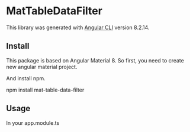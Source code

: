 # MatTableDataFilter

This library was generated with [Angular CLI](https://github.com/angular/angular-cli) version 8.2.14.

## Install
This package is based on Angular Material 8.
So first, you need to create new angular material project.

And install npm.

npm install mat-table-data-filter

## Usage
In your app.module.ts



